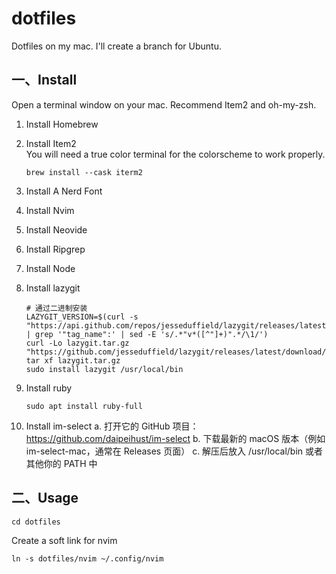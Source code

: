 # dotfiles

Dotfiles on my mac. I'll create a branch for Ubuntu.

## 一、Install

Open a terminal window on your mac. Recommend Item2 and oh-my-zsh.

1. Install Homebrew

2. Install Item2  
   You will need a true color terminal for the colorscheme to work properly.
   ```shell
   brew install --cask iterm2
   ```
3. Install A Nerd Font

4. Install Nvim

5. Install Neovide

6. Install Ripgrep

7. Install Node

8. Install lazygit
   ```shell
   # 通过二进制安装
   LAZYGIT_VERSION=$(curl -s "https://api.github.com/repos/jesseduffield/lazygit/releases/latest" | grep '"tag_name":' | sed -E 's/.*"v*([^"]+)".*/\1/')
   curl -Lo lazygit.tar.gz "https://github.com/jesseduffield/lazygit/releases/latest/download/lazygit_${LAZYGIT_VERSION}_Linux_x86_64.tar.gz"
   tar xf lazygit.tar.gz
   sudo install lazygit /usr/local/bin
   ```
9. Install ruby

   ```shell
   sudo apt install ruby-full
   ```

10. Install im-select
    a. 打开它的 GitHub 项目：https://github.com/daipeihust/im-select
    b. 下载最新的 macOS 版本（例如 im-select-mac，通常在 Releases 页面）
    c. 解压后放入 /usr/local/bin 或者其他你的 PATH 中

## 二、Usage

```shell
cd dotfiles
```

Create a soft link for nvim

```shell
ln -s dotfiles/nvim ~/.config/nvim
```
